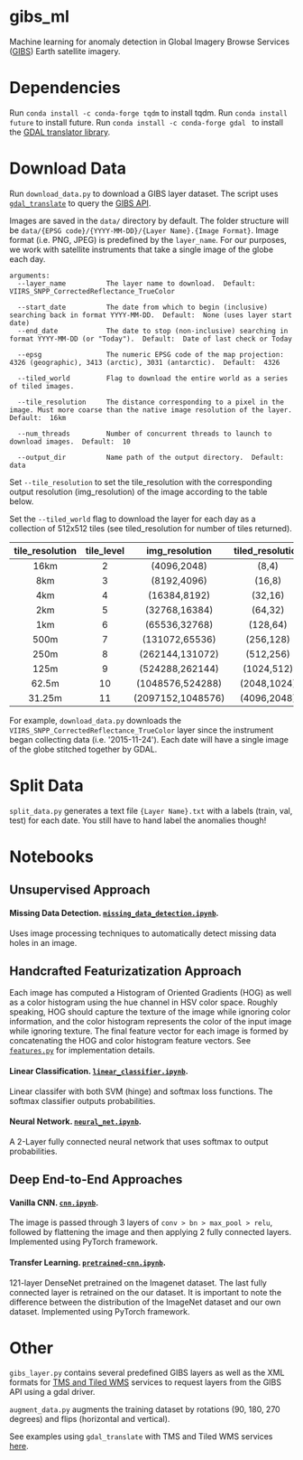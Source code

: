 # gibs_ml
Machine learning for anomaly detection in Global Imagery Browse Services ([GIBS](https://earthdata.nasa.gov/about/science-system-description/eosdis-components/global-imagery-browse-services-gibs)) Earth satellite imagery.

# Dependencies
Run ```conda install -c conda-forge tqdm``` to install tqdm.
Run ```conda install future``` to install future.
Run ```conda install -c conda-forge gdal ``` to install the [GDAL translator library](http://www.gdal.org/). 

# Download Data
Run ```download_data.py``` to download a GIBS layer dataset. The script uses [```gdal_translate```](http://www.gdal.org/gdal_translate.html) to query the [GIBS API](https://wiki.earthdata.nasa.gov/display/GIBS/GIBS+API+for+Developers#GIBSAPIforDevelopers-ServiceEndpointsandGetCapabilities).

Images are saved in the ```data/``` directory by default. The folder structure will be ```data/{EPSG code}/{YYYY-MM-DD}/{Layer Name}.{Image Format}```. Image format (i.e. PNG, JPEG) is predefined by the ```layer_name```. For our purposes, we work with satellite instruments that take a single image of the globe each day.

```
arguments:
  --layer_name          The layer name to download.  Default:  VIIRS_SNPP_CorrectedReflectance_TrueColor

  --start_date          The date from which to begin (inclusive) searching back in format YYYY-MM-DD.  Default:  None (uses layer start date)
  --end_date            The date to stop (non-inclusive) searching in format YYYY-MM-DD (or "Today").  Default:  Date of last check or Today

  --epsg                The numeric EPSG code of the map projection: 4326 (geographic), 3413 (arctic), 3031 (antarctic).  Default:  4326
  
  --tiled_world         Flag to download the entire world as a series of tiled images.

  --tile_resolution     The distance corresponding to a pixel in the image. Must more coarse than the native image resolution of the layer.  Default:  16km
  
  --num_threads         Number of concurrent threads to launch to download images.  Default:  10

  --output_dir          Name path of the output directory.  Default:  data
```

Set ```--tile_resolution``` to set the tile_resolution with the corresponding output resolution (img_resolution) of the image according to the table below. 

Set the ```--tiled_world``` flag to download the layer for each day as a collection of 512x512 tiles (see tiled_resolution for number of tiles returned).

| tile_resolution 	| tile_level 	|   img_resolution  	| tiled_resolution 	|
|:---------------:	|:----------:	|:-----------------:	|:----------------:	|
|       16km      	|      2     	|    (4096,2048)    	|       (8,4)      	|
|       8km       	|      3     	|    (8192,4096)    	|      (16,8)      	|
|       4km       	|      4     	|    (16384,8192)   	|      (32,16)     	|
|       2km       	|      5     	|   (32768,16384)   	|      (64,32)     	|
|       1km       	|      6     	|   (65536,32768)   	|     (128,64)     	|
|       500m      	|      7     	|   (131072,65536)  	|     (256,128)    	|
|       250m      	|      8     	|  (262144,131072)  	|     (512,256)    	|
|       125m      	|      9     	|  (524288,262144)  	|    (1024,512)    	|
|      62.5m      	|     10     	|  (1048576,524288) 	|    (2048,1024)   	|
|      31.25m     	|     11     	| (2097152,1048576) 	|    (4096,2048)   	|

For example, ```download_data.py``` downloads the `VIIRS_SNPP_CorrectedReflectance_TrueColor` layer since the instrument began collecting data (i.e. '2015-11-24'). Each date will have a single image of the globe stitched together by GDAL. 

# Split Data
```split_data.py``` generates a text file ```{Layer Name}.txt``` with a labels (train, val, test) for each date. You still have to hand label the anomalies though!

# Notebooks
## Unsupervised Approach

#### Missing Data Detection. [```missing_data_detection.ipynb```](https://github.jpl.nasa.gov/xue/gibs_ml/blob/master/missing_data_detection.ipynb). 
Uses image processing techniques to automatically detect missing data holes in an image. 

## Handcrafted Featurizatization Approach
Each image has computed a Histogram of Oriented Gradients (HOG) as well as a color histogram using the hue channel in HSV color space. Roughly speaking, HOG should capture the texture of the image while ignoring color information, and the color histogram represents the color of the input image while ignoring texture. The final feature vector for each image is formed by concatenating the HOG and color histogram feature vectors. See [```features.py```](https://github.jpl.nasa.gov/xue/gibs_ml/blob/master/features.py) for implementation details.

#### Linear Classification. [```linear_classifier.ipynb```](https://github.jpl.nasa.gov/xue/gibs_ml/blob/master/linear_classifier.ipynb). 
Linear classifer with both SVM (hinge) and softmax loss functions. The softmax classifier outputs probabilities. 

#### Neural Network. [```neural_net.ipynb```](https://github.jpl.nasa.gov/xue/gibs_ml/blob/master/neural_net.ipynb). 
A 2-Layer fully connected neural network that uses softmax to output probabilities.

## Deep End-to-End Approaches 

#### Vanilla CNN. [```cnn.ipynb```](https://github.jpl.nasa.gov/xue/gibs_ml/blob/master/cnn.ipynb). 
The image is passed through 3 layers of ```conv > bn > max_pool > relu```, followed by flattening the image and then applying 2 fully connected layers. Implemented using PyTorch framework.

#### Transfer Learning. [```pretrained-cnn.ipynb```](https://github.jpl.nasa.gov/xue/gibs_ml/blob/master/pretrained-cnn.ipynb). 
121-layer DenseNet pretrained on the Imagenet dataset. The last fully connected layer is retrained on the our dataset. It is important to note the difference between the distribution of the ImageNet dataset and our own dataset. Implemented using PyTorch framework.

# Other
```gibs_layer.py``` contains several predefined GIBS layers as well as the XML formats for [TMS and Tiled WMS](http://www.gdal.org/frmt_wms.html) services to request layers from the GIBS API using a gdal driver.

```augment_data.py``` augments the training dataset by rotations (90, 180, 270 degrees) and flips (horizontal and vertical).

See examples using ```gdal_translate``` with TMS and Tiled WMS services [here](https://wiki.earthdata.nasa.gov/display/GIBS/Map+Library+Usage#expand-GDALBasics).